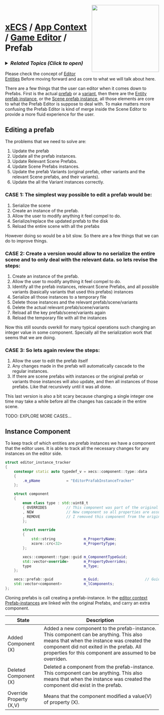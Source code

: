 <img src="https://i.imgur.com/TyjrCTS.jpg" align="right" width="220px" /> <br>
# [xECS](xecs.md) / [App Context](xecs_app_context.md) / [Game Editor](xecs_app_context_game_editor.md) / Prefab

<h3><details><summary><i><b>Related Topics </b>(Click to open)</i></summary>

* [Component Serialization](xecs_component_serialization.md)
* [Component Properties](xecs_component_properties.md)
* [Component Typedef](xecs_component_typedef.md)
* [Scene entity references](ecs_scene_entity_references.md)
* [Scene Ranges](xecs_scene_ranges.md)
* [Scene file format, details about entities](xecs_scene_serialization_entity.md)
</details></h3>

Please check the concept of [Editor Entities](xecs_editor_entities.md) Before moving forward and as core to what we will talk about here.

There are a few things that the user can editor when it comes down to Prefabs. First is the actual [prefab](xecs_prefab_md) or a [variant](xecs_prefab_variant.md), then there are the [Entity prefab instance](xecs_prefab_entity.md), or the [Scene prefab instance](xecs_prefab_scene.md), all those elements are core to what the Prefab Editor is suppose to deal with. To make matters more confusing the Prefab Editor is kind of merge inside the Scene Editor to provide a more fluid experience for the user.

## Editing a prefab

The problems that we need to solve are:

1. Update the prefab 
2. Update all the prefab instances.
3. Update Relevant Scene Prefabs.
4. Update Scene Prefabs instances.
5. Update the prefab Variants (original prefab, other variants and the relevant Scene prefabs, and their variants).
6. Update the all the Variant instances correctly.

### CASE 1: The simplest way possible to edit a prefab would be:

1. Serialize the scene
2. Create an instance of the prefab.
3. Allow the user to modify anything it feel compel to do.
4. Serialize/replace the updated prefab to the disk
5. Reload the entire scene with all the prefabs

However doing so would be a bit slow. So there are a few things that we can do to improve things. 
### CASE 2: Create a version would allow to no serialize the entire scene and to only deal with the relevant data. so lets revise the steps:

1. Create an instance of the prefab.
2. Allow the user to modify anything it feel compel to do.
3. Identify all the prefab instances, relevant Scene Prefabs, and all possible variants (basically variants that used this prefabs) instances
4. Serialize all those instances to a temporary file
5. Delete those instances and the relevant prefab/scene/variants
6. Delete the actual relevant prefab/scene/variants
7. Reload all the key prefab/scene/variants again  
8. Reload the temporary file with all the instances

Now this still sounds overkill for many typical operations such changing an integer value in some component. Specially all the serialization work that seems that we are doing. 
### CASE 3: So lets again review the steps:

1. Allow the user to edit the prefab itself
2. Any changes made in the prefab will automatically cascade to the regular instances. 
3. If there are scene prefabs with instances or the original prefab or variants those instances will also update, and then all instances of those prefabs. Like that recursively until it was all done.

This last version is also a bit scary because changing a single integer one time may take a while before all the changes has cascade in the entire scene. 

TODO: EXPLORE MORE CASES...




## Instance Component

To keep track of which entities are prefab instances we have a component that the editor uses. It is able to track all the necessary changes for any instances on the editor side.

~~~cpp
struct editor_instance_tracker
{
    constexpr static auto typedef_v = xecs::component::type::data
    {
        .m_pName            = "EditorPrafabInstanceTracker"
    };

    struct component
    {
        enum class type : std::uint8_t
        { OVERRIDES         // This component was part of the original archetype and I am overriding some properties
        , NEW               // New component so all properties are assumed to be overwritten 
        , REMOVE            // I removed this component from the original archetype
        };

        struct override
        {
            std::string             m_PropertyName;
            xcore::crc<32>          m_PropertyType;
        };

        xecs::component::type::guid m_ComponentTypeGuid;
        std::vector<override>       m_PropertyOverrides;
        type                        m_Type;
    };

    xecs::prefab::guid              m_Guid;                     // Guid of the prefab
    std::vector<component>          m_lComponents;
};
~~~

Cloning prefabs is call creating a prefab-instance. In the [editor context Prefab-instances](xecs_editor_entities.md) are linked with the original Prefabs, and carry an extra component.

| State | Description |
|-------|----------|
| Added Component (X) | Added a new component to the prefab-instance. This component can be anything. This also  means that when the instance was created the component did not exited in the prefab. All properties for this component are assumed to be overriden. |
| Deleted Component (X) | Deleted a component from the prefab-instance. This component can be anything. This also means that when the instance was created the component did exist in the prefab. |
| Override Property (X,V) | Means that the component modified a value(V) of property (X). |

